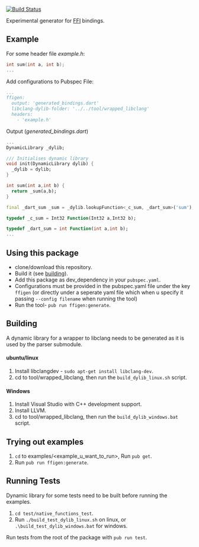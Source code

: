 [![Build Status](https://travis-ci.org/dart-lang/ffigen.svg?branch=master)](https://travis-ci.org/dart-lang/ffigen)

Experimental generator for [FFI](https://dart.dev/guides/libraries/c-interop)
bindings.

## Example

For some header file _example.h_:
```C
int sum(int a, int b);
...
```
Add configurations to Pubspec File:
```yaml
...
ffigen:
  output: 'generated_bindings.dart'
  libclang-dylib-folder: '../../tool/wrapped_libclang'
  headers:
    - 'example.h'
```
Output (_generated_bindings.dart_)
```dart
...
DynamicLibrary _dylib;

/// Initialises dynamic library
void init(DynamicLibrary dylib) {
  _dylib = dylib;
}

int sum(int a,int b) {
  return _sum(a,b);
}

final _dart_sum _sum = _dylib.lookupFunction<_c_sum, _dart_sum>('sum');

typedef _c_sum = Int32 Function(Int32 a,Int32 b);

typedef _dart_sum = int Function(int a,int b);
...
```
## Using this package
- clone/download this repository.
- Build it (see [building](#building)).
- Add this package as dev_dependency in your `pubspec.yaml`.
- Configurations must be provided in the pubspec.yaml file under the key `ffigen` (or directly under a seperate yaml file which when u specify it passing `--config filename` when running the tool)
- Run the tool- `pub run ffigen:generate`.

## Building
A dynamic library for a wrapper to libclang needs to be generated as it is used by the parser submodule.

#### ubuntu/linux
1. Install libclangdev - `sudo apt-get install libclang-dev`.
2. cd to tool/wrapped_libclang, then run the `build_dylib_linux.sh` script.

#### Windows
1. Install Visual Studio with C++ development support.
2. Install LLVM.
3. cd to tool/wrapped_libclang, then run the `build_dylib_windows.bat` script.

## Trying out examples
1. `cd` to examples/<example_u_want_to_run>, Run `pub get`.
2. Run `pub run ffigen:generate`.

## Running Tests
Dynamic library for some tests need to be built before running the examples.
1. `cd test/native_functions_test`.
2. Run `./build_test_dylib_linux.sh` on linux, or `.\build_test_dylib_windows.bat` for windows.

Run tests from the root of the package with `pub run test`.
